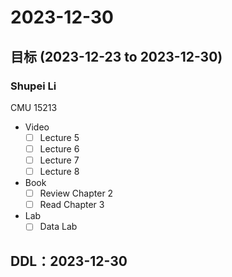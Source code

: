 # 2023-12-30
## 目标 (2023-12-23 to 2023-12-30)
### Shupei Li
CMU 15213
- Video
    - [ ] Lecture 5
    - [ ] Lecture 6
    - [ ] Lecture 7
    - [ ] Lecture 8
- Book
    - [ ] Review Chapter 2
    - [ ] Read Chapter 3
- Lab
    - [ ] Data Lab

## DDL：2023-12-30
